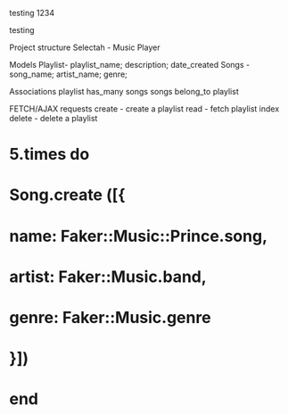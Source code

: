 testing
1234

testing 

Project structure 
Selectah - Music Player

Models 
Playlist- playlist_name; description; date_created
Songs - song_name; artist_name; genre; 

Associations
playlist has_many songs
songs belong_to playlist



FETCH/AJAX requests
create - create a playlist
read - fetch playlist index
delete - delete a playlist

# 5.times do
#     Song.create ([{
#         name: Faker::Music::Prince.song,
#         artist: Faker::Music.band,
#         genre: Faker::Music.genre
#     }])
# end